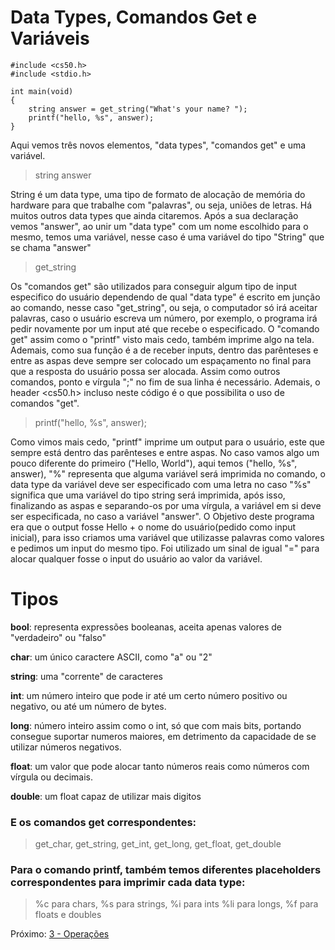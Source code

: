 # Data Types, Comandos Get e Variáveis
```
#include <cs50.h>
#include <stdio.h>

int main(void)
{
    string answer = get_string("What's your name? ");
    printf("hello, %s", answer);
}
```
Aqui vemos três novos elementos, "data types", "comandos get" e uma variável.

> string answer

String é um data type, uma tipo de formato de alocação de memória do hardware para que trabalhe com "palavras", ou seja, uniões de letras. Há muitos outros data types que ainda citaremos. Após a sua declaração vemos "answer", ao unir um "data type" com um nome escolhido para o mesmo, temos uma variável, nesse caso é uma variável do tipo "String" que se chama "answer"

> get_string

Os "comandos get" são utilizados para conseguir algum tipo de input especifico do usuário dependendo de qual "data type" é escrito em junção ao comando, nesse caso "get_string", ou seja, o computador só irá aceitar palavras, caso o usuário escreva um número, por exemplo, o programa irá pedir novamente por um input até que recebe o especificado. O "comando get" assim como o "printf" visto mais cedo, também imprime algo na tela. Ademais, como sua função é a de receber inputs, dentro das parênteses e entre as aspas deve sempre ser colocado um espaçamento no final para que a resposta do usuário possa ser alocada. Assim como outros comandos, ponto e vírgula ";" no fim de sua linha é necessário. Ademais, o header <cs50.h> incluso neste código é o que possibilita o uso de comandos "get".

> printf("hello, %s", answer);

Como vimos mais cedo, "printf" imprime um output para o usuário, este que sempre está dentro das parênteses e entre aspas. No caso vamos algo um pouco diferente do primeiro ("Hello, World"), aqui temos ("hello, %s", answer), "%" representa que alguma variável será imprimida no comando, o data type da variável deve ser especificado com uma letra no caso "%s" significa que uma variável do tipo string será imprimida, após isso, finalizando as aspas e separando-os por uma vírgula, a variável em si deve ser especificada, no caso a variável "answer". O Objetivo deste programa era que o output fosse Hello + o nome do usuário(pedido como input inicial), para isso criamos uma variável que utilizasse palavras como valores e pedimos um input do mesmo tipo. Foi utilizado um sinal de igual "=" para alocar qualquer fosse o input do usuário ao valor da variável.

# Tipos

**bool**: representa expressões booleanas, aceita apenas valores de "verdadeiro" ou "falso"

**char**: um único caractere ASCII, como "a" ou "2" 

**string**: uma "corrente" de caracteres

**int**: um número inteiro que pode ir até um certo número positivo ou negativo, ou até um número de bytes.

**long**: número inteiro assim como o int, só que com mais bits, portando consegue suportar numeros maiores, em detrimento da capacidade de se utilizar números negativos.

**float**: um valor que pode alocar tanto números reais como números com vírgula ou decimais.

**double**: um float capaz de utilizar mais digitos

### E os comandos get correspondentes:

> get_char, get_string, get_int, get_long, get_float, get_double

### Para o comando printf, também temos diferentes placeholders correspondentes para imprimir cada data type:

> %c para chars, %s para strings, %i para ints %li para longs, %f para floats e doubles

Próximo: [3 - Operações](https://github.com/diegoenriquecardoso/c-language-in-cs50/blob/main/content/operacoes.md)
